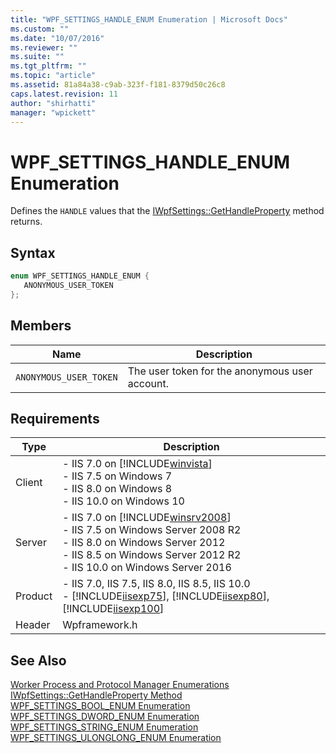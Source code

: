 ```yaml
---
title: "WPF_SETTINGS_HANDLE_ENUM Enumeration | Microsoft Docs"
ms.custom: ""
ms.date: "10/07/2016"
ms.reviewer: ""
ms.suite: ""
ms.tgt_pltfrm: ""
ms.topic: "article"
ms.assetid: 81a84a38-c9ab-323f-f181-8379d50c26c8
caps.latest.revision: 11
author: "shirhatti"
manager: "wpickett"
---
```

# WPF_SETTINGS_HANDLE_ENUM Enumeration
Defines the `HANDLE` values that the [IWpfSettings::GetHandleProperty](../../web-development-reference\webdev-native-api-reference/iwpfsettings-gethandleproperty-method.md) method returns.  
  
## Syntax  
  
```cpp  
enum WPF_SETTINGS_HANDLE_ENUM {  
   ANONYMOUS_USER_TOKEN  
};  
```  
  
## Members  
  
|Name|Description|  
|----------|-----------------|  
|`ANONYMOUS_USER_TOKEN`|The user token for the anonymous user account.|  
  
## Requirements  
  
|Type|Description|  
|----------|-----------------|  
|Client|-   IIS 7.0 on [!INCLUDE[winvista](../../wmi-provider/includes/winvista-md.md)]<br />-   IIS 7.5 on Windows 7<br />-   IIS 8.0 on Windows 8<br />-   IIS 10.0 on Windows 10|  
|Server|-   IIS 7.0 on [!INCLUDE[winsrv2008](../../wmi-provider/includes/winsrv2008-md.md)]<br />-   IIS 7.5 on Windows Server 2008 R2<br />-   IIS 8.0 on Windows Server 2012<br />-   IIS 8.5 on Windows Server 2012 R2<br />-   IIS 10.0 on Windows Server 2016|  
|Product|-   IIS 7.0, IIS 7.5, IIS 8.0, IIS 8.5, IIS 10.0<br />-   [!INCLUDE[iisexp75](../../web-development-reference/native-code-api-reference/includes/iisexp75-md.md)], [!INCLUDE[iisexp80](../../web-development-reference/native-code-api-reference/includes/iisexp80-md.md)], [!INCLUDE[iisexp100](../../web-development-reference/native-code-api-reference/includes/iisexp100-md.md)]|  
|Header|Wpframework.h|  
  
## See Also  
 [Worker Process and Protocol Manager Enumerations](../../web-development-reference\webdev-native-api-reference/worker-process-and-protocol-manager-enumerations.md)   
 [IWpfSettings::GetHandleProperty Method](../../web-development-reference\webdev-native-api-reference/iwpfsettings-gethandleproperty-method.md)   
 [WPF_SETTINGS_BOOL_ENUM Enumeration](../../web-development-reference\webdev-native-api-reference/wpf-settings-bool-enum-enumeration.md)   
 [WPF_SETTINGS_DWORD_ENUM Enumeration](../../web-development-reference\webdev-native-api-reference/wpf-settings-dword-enum-enumeration.md)   
 [WPF_SETTINGS_STRING_ENUM Enumeration](../../web-development-reference\webdev-native-api-reference/wpf-settings-string-enum-enumeration.md)   
 [WPF_SETTINGS_ULONGLONG_ENUM Enumeration](../../web-development-reference\webdev-native-api-reference/wpf-settings-ulonglong-enum-enumeration.md)